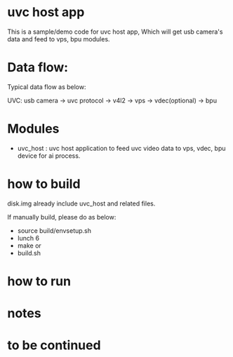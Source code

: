 uvc host app
=================
This is a sample/demo code for uvc host app,
Which will get usb camera's data and feed to vps, bpu modules.

Data flow:
==========
Typical data flow as below:

UVC: 
usb camera -> uvc protocol -> v4l2 -> vps -> vdec(optional) -> bpu

Modules
========
- uvc_host : uvc host application to feed uvc video data to vps, vdec, bpu device for ai process.

how to build
=============
disk.img already include uvc_host and related files.

If manually build, please do as below:
- source build/envsetup.sh
- lunch 6
- make
or
- build.sh

how to run
==========

notes
=====

to be continued
===============
